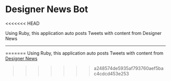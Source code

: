 # Designer News Bot
<<<<<<< HEAD

Using Ruby, this application auto posts Tweets with content from Designer News

---
=======
Using Ruby, this application auto posts Tweets with content from [Designer News](https://designernews.co)
>>>>>>> a248574de5935af793760aef5bac4cdcd453e253
